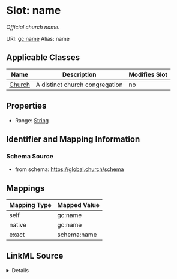

# Slot: name 


_Official church name._





URI: [gc:name](https://global.church/schema/name)
Alias: name

<!-- no inheritance hierarchy -->





## Applicable Classes

| Name | Description | Modifies Slot |
| --- | --- | --- |
| [Church](Church.md) | A distinct church congregation |  no  |






## Properties

* Range: [String](String.md)




## Identifier and Mapping Information






### Schema Source


* from schema: https://global.church/schema




## Mappings

| Mapping Type | Mapped Value |
| ---  | ---  |
| self | gc:name |
| native | gc:name |
| exact | schema:name |




## LinkML Source

<details>
```yaml
name: name
description: Official church name.
from_schema: https://global.church/schema
exact_mappings:
- schema:name
rank: 1000
alias: name
domain_of:
- Church
range: string

```
</details>